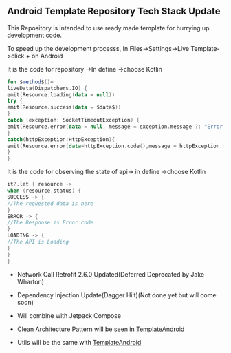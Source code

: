 ## Android Template Repository Tech Stack Update

This Repository is intended to use ready made template for hurrying up development code. 

To speed up the development processs, In Files->Settings->Live Template->click + on Android

It is the code for repository ->In define ->choose Kotlin

```kotlin
fun $method$()=
liveData(Dispatchers.IO) {
emit(Resource.loading(data = null))
try {
emit(Resource.success(data = $data$))
} 
catch (exception: SocketTimeoutException) {
emit(Resource.error(data = null, message = exception.message ?: "Error Occurred!"))
}
catch(httpException:HttpException){
emit(Resource.error(data=httpException.code(),message = httpException.message ?: "Error Occurred!"))
}
}
```

It is the code for observing the state of api-> in define ->choose Kotlin

```kotlin
it?.let { resource ->
when (resource.status) {
SUCCESS -> {
//The requested data is here 
}
ERROR -> {
//The Response is Error code
}
LOADING -> {
//The API is Loading
}
}
}
```

- Network Call Retrofit 2.6.0 Updated(Deferred Deprecated by Jake Wharton)

- Dependency Injection Update(Dagger Hilt)(Not done yet but will come soon)

- Will combine with Jetpack Compose 

- Clean Architecture Pattern will be seen in [TemplateAndroid](https://github.com/PhyoLinMg/TemplateAndroid)

- Utils will be the same with [TemplateAndroid](https://github.com/PhyoLinMg/TemplateAndroid)
